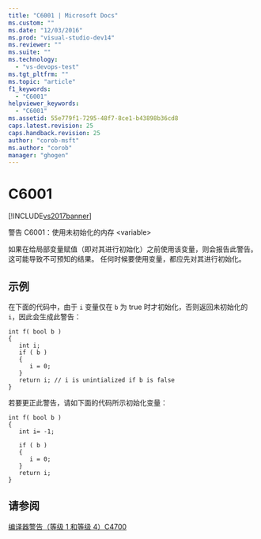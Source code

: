 ```yaml
---
title: "C6001 | Microsoft Docs"
ms.custom: ""
ms.date: "12/03/2016"
ms.prod: "visual-studio-dev14"
ms.reviewer: ""
ms.suite: ""
ms.technology: 
  - "vs-devops-test"
ms.tgt_pltfrm: ""
ms.topic: "article"
f1_keywords: 
  - "C6001"
helpviewer_keywords: 
  - "C6001"
ms.assetid: 55e779f1-7295-48f7-8ce1-b43898b36cd8
caps.latest.revision: 25
caps.handback.revision: 25
author: "corob-msft"
ms.author: "corob"
manager: "ghogen"
---
```

# C6001
[!INCLUDE[vs2017banner](../code-quality/includes/vs2017banner.md)]

警告 C6001：使用未初始化的内存 \<variable\>  
  
 如果在给局部变量赋值（即对其进行初始化）之前使用该变量，则会报告此警告。  这可能导致不可预知的结果。  任何时候要使用变量，都应先对其进行初始化。  
  
## 示例  
 在下面的代码中，由于 `i` 变量仅在 `b` 为 true 时才初始化，否则返回未初始化的 `i`，因此会生成此警告：  
  
```  
int f( bool b )  
{  
   int i;  
   if ( b )  
   {  
      i = 0;  
   }  
   return i; // i is unintialized if b is false  
}  
```  
  
 若要更正此警告，请如下面的代码所示初始化变量：  
  
```  
int f( bool b )  
{  
   int i= -1;  
  
   if ( b )  
   {  
      i = 0;  
   }  
   return i;  
}  
```  
  
## 请参阅  
 [编译器警告（等级 1 和等级 4）C4700](/visual-cpp/error-messages/compiler-warnings/compiler-warning-level-1-and-level-4-c4700)